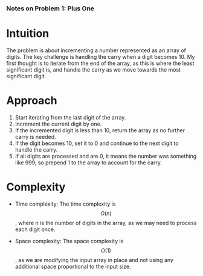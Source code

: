 ### **Notes on Problem 1: Plus One**

# Intuition
The problem is about incrementing a number represented as an array of digits. The key challenge is handling the carry when a digit becomes 10. My first thought is to iterate from the end of the array, as this is where the least significant digit is, and handle the carry as we move towards the most significant digit.

# Approach
1. Start iterating from the last digit of the array.
2. Increment the current digit by one.
3. If the incremented digit is less than 10, return the array as no further carry is needed.
4. If the digit becomes 10, set it to 0 and continue to the next digit to handle the carry.
5. If all digits are processed and are 0, it means the number was something like 999, so prepend 1 to the array to account for the carry.

# Complexity
- Time complexity:
The time complexity is $$O(n)$$, where n is the number of digits in the array, as we may need to process each digit once.

- Space complexity:
The space complexity is $$O(1)$$, as we are modifying the input array in place and not using any additional space proportional to the input size.

